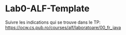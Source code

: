 # Lab0-ALF-Template
Suivre les indications qui se trouve dans le TP: https://ocw.cs.pub.ro/courses/alf/laboratoare/00_fr_java
